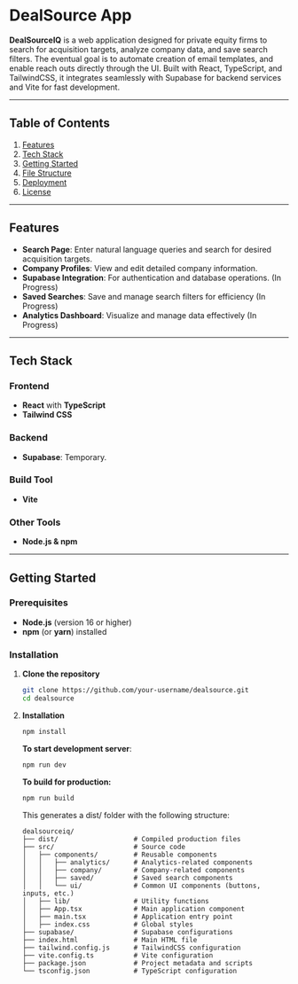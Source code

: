 # DealSource App

**DealSourceIQ** is a web application designed for private equity firms to search for acquisition targets, analyze company data, and save search filters. The eventual goal is to automate creation of email templates, and enable reach outs directly through the UI. Built with React, TypeScript, and TailwindCSS, it integrates seamlessly with Supabase for backend services and Vite for fast development.

---

## Table of Contents

1. [Features](#features)
2. [Tech Stack](#tech-stack)
3. [Getting Started](#getting-started)
4. [File Structure](#file-structure)
5. [Deployment](#deployment)
6. [License](#license)

---

## Features
 
- **Search Page**: Enter natural language queries and search for desired acquisition targets.
- **Company Profiles**: View and edit detailed company information.
- **Supabase Integration**: For authentication and database operations. (In Progress)
- **Saved Searches**: Save and manage search filters for efficiency (In Progress)
- **Analytics Dashboard**: Visualize and manage data effectively (In Progress)
---

## Tech Stack

### Frontend

- **React** with **TypeScript**
- **Tailwind CSS**

### Backend

- **Supabase**: Temporary.

### Build Tool

- **Vite**

### Other Tools

- **Node.js & npm**

---

## Getting Started

### Prerequisites

- **Node.js** (version 16 or higher)
- **npm** (or **yarn**) installed

### Installation

1. **Clone the repository**
   ```bash
   git clone https://github.com/your-username/dealsource.git
   cd dealsource
   ```

2. **Installation**
    ```bash
    npm install
    ```

    **To start development server**:
    ```bash
    npm run dev
    ```

    **To build for production:**
    ```bash
    npm run build
    ```

    This generates a dist/ folder with the following structure:
    ```
    dealsourceiq/
    ├── dist/                   # Compiled production files
    ├── src/                    # Source code
    │   ├── components/         # Reusable components
    │   │   ├── analytics/      # Analytics-related components
    │   │   ├── company/        # Company-related components
    │   │   ├── saved/          # Saved search components
    │   │   └── ui/             # Common UI components (buttons, inputs, etc.)
    │   ├── lib/                # Utility functions
    │   ├── App.tsx             # Main application component
    │   ├── main.tsx            # Application entry point
    │   ├── index.css           # Global styles
    ├── supabase/               # Supabase configurations
    ├── index.html              # Main HTML file
    ├── tailwind.config.js      # TailwindCSS configuration
    ├── vite.config.ts          # Vite configuration
    ├── package.json            # Project metadata and scripts
    └── tsconfig.json           # TypeScript configuration
    ```